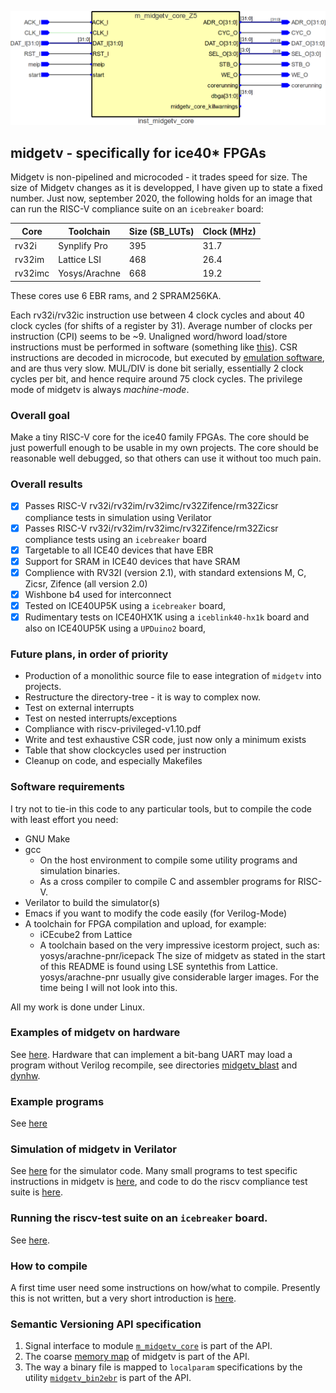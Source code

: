 ![picture of midgetv](doc/m_midgetv_core.png)
                       
## midgetv - specifically for ice40* FPGAs
   
Midgetv is non-pipelined and microcoded - it trades speed for
size. The size of Midgetv changes as it is developped, I have given up
to state a fixed number. Just now, september 2020, the following holds
for an image that can run the RISC-V compliance suite on an
`icebreaker` board:

Core    | Toolchain    | Size (SB_LUTs) | Clock (MHz) 
--------|--------------|----------------|-----------
rv32i   | Synplify Pro | 395            | 31.7
rv32im  | Lattice LSI  | 468            | 26.4
rv32imc | Yosys/Arachne| 668            | 19.2

These cores use 6 EBR rams, and 2 SPRAM256KA.

Each rv32i/rv32ic instruction use between 4 clock cycles and about 40
clock cycles (for shifts of a register by 31). Average number of
clocks per instruction (CPI) seems to be ~9. Unaligned word/hword
load/store instructions must be performed in software (something like
[this](work/sw/first/t160.S)).  CSR instructions are decoded in
microcode, but executed by [emulation software](work/sw/inc/midgetv_minimal_csr.S),
and are thus very slow. MUL/DIV is done bit serially, essentially 2
clock cycles per bit, and hence require around 75 clock cycles.  The
privilege mode of midgetv is always *machine-mode*.

### Overall goal

Make a tiny RISC-V core for the ice40 family FPGAs. The core should be
just powerfull enough to be usable in my own projects. The core should
be reasonable well debugged, so that others can use it without too
much pain.


### Overall results
 -  [x] Passes RISC-V rv32i/rv32im/rv32imc/rv32Zifence/rm32Zicsr compliance
        tests in simulation using Verilator
 -  [x] Passes RISC-V rv32i/rv32im/rv32imc/rv32Zifence/rm32Zicsr compliance
        tests using an `icebreaker` board
 -  [x] Targetable to all ICE40 devices that have EBR
 -  [x] Support for SRAM in ICE40 devices that have SRAM
 -  [x] Complience with RV32I (version 2.1), with standard extensions M, C,
        Zicsr, Zifence (all version 2.0)
 -  [x] Wishbone b4 used for interconnect
 -  [x] Tested on ICE40UP5K using a `icebreaker` board, 
  - [x] Rudimentary tests on ICE40HX1K using a `iceblink40-hx1k` board and
        also on ICE40UP5K using a `UPDuino2` board, 

### Future plans, in order of priority
 - Production of a monolithic source file to ease integration of `midgetv` into projects.
 - Restructure the directory-tree - it is way to complex now.
 - Test on external interrupts
 - Test on nested interrupts/exceptions
 - Compliance with riscv-privileged-v1.10.pdf
 - Write and test exhaustive CSR code, just now only a minimum exists
 - Table that show clockcycles used per instruction
 - Cleanup on code, and especially Makefiles

### Software requirements

I try not to tie-in this code to any particular tools, but to compile the code with 
least effort you need:

- GNU Make
- gcc
  - On the host environment to compile some utility programs and simulation binaries.
  - As a cross compiler to compile C and assembler programs for RISC-V.
- Verilator to build the simulator(s)
- Emacs if you want to modify the code easily (for Verilog-Mode)
- A toolchain for FPGA compilation and upload, for example:
  - iCEcube2 from Lattice
  - A toolchain based on the very impressive icestorm project, such as: yosys/arachne-pnr/icepack
  The size of midgetv as stated in the start of this README is found using LSE syntethis from Lattice. 
  yosys/arachne-pnr usually give considerable larger images. For the time being I
  will not look into this.

All my work is done under Linux.

### Examples of midgetv on hardware
See [here](work/hwtst). Hardware that can implement a bit-bang UART
may load a program without Verilog recompile, see directories
[midgetv_blast](work/sw/hwexamples/midgetv_blast/) and [dynhw](work/sw/dynhw/).

### Example programs
See [here](work/sw/hwexamples)

### Simulation of midgetv in Verilator
See [here](work/tst) for the simulator code. Many small programs to
test specific instructions in midgetv is [here](work/sw/first), and
code to do the riscv compliance test suite is [here](work/sw/second).

### Running the riscv-test suite on an `icebreaker` board.
See [here](work/compliance).

### How to compile
A first time user need some instructions on how/what to compile. Presently this
is not written, but a very short introduction is [here](doc/README.md).

### Semantic Versioning API specification
1. Signal interface to module [`m_midgetv_core`](work/code/m_midgetv_core.v) is part of the API.
2. The coarse [memory map](work/sw/inc/midgetv.inc) of midgetv is part of the API. 
3. The way a binary file is mapped to `localparam` specifications by the
   utility [`midgetv_bin2ebr`](work/util/midgetv_bin2ebr.c) is part of the API.
